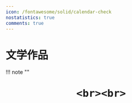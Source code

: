 ```yaml
---
icon: /fontawesome/solid/calendar-check
nostatistics: true
comments: true
---
```

# 文学作品 

!!! note ""
    <div align="center" style="font-size:32px;font-weight:bold">
        

    <br><br>
